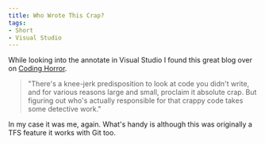 ```yaml
---
title: Who Wrote This Crap?
tags:
- Short
- Visual Studio
---
```


While looking into the annotate in Visual Studio I found this great blog over on 
[Coding Horror](http://blog.codinghorror.com/who-wrote-this-crap/). 
>"There's a knee-jerk predisposition to look at code you didn't write, and for various reasons large and small, proclaim it absolute crap. But figuring out who's actually responsible for that crappy code takes some detective work."
 
In my case it was me, again. What's handy is although this was originally a TFS feature it works with Git too.
